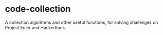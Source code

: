 # code-collection

A collection algorithms and other useful functions, for solving challenges on Project Euler and HackerRank.
